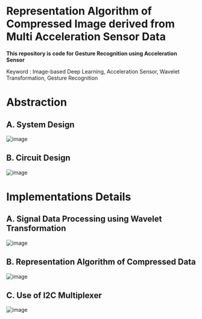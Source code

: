 # Representation Algorithm of Compressed Image derived from Multi Acceleration Sensor Data

**This repository is code for Gesture Recognition using Acceleration Sensor**

Keyword : Image-based Deep Learning, Acceleration Sensor, Wavelet Transformation, Gesture Recognition

# Abstraction
## A. System Design

![image](https://user-images.githubusercontent.com/67869508/146363589-0f3c32d4-ecee-4e9a-bd6e-f5bf5cb1ef47.png)

## B. Circuit Design

![image](https://user-images.githubusercontent.com/67869508/146363621-9a63acd8-8e61-44ac-9d7f-49d05b70c90b.png)

# Implementations Details

## A. Signal Data Processing using Wavelet Transformation
![image](https://user-images.githubusercontent.com/67869508/146363737-3547529e-4bf2-4ecc-87a3-3b0a2e18ecf2.png)


## B. Representation Algorithm of Compressed Data
![image](https://user-images.githubusercontent.com/67869508/146363911-51407634-b285-41a0-8760-fccf1874c524.png)


## C. Use of I2C Multiplexer
![image](https://user-images.githubusercontent.com/67869508/146364478-237a0730-5a79-4b6d-85d7-dbee9bd54936.png)
